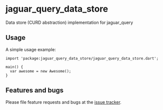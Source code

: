 # jaguar_query_data_store

Data store (CURD abstraction) implementation for jaguar_query

## Usage

A simple usage example:

    import 'package:jaguar_query_data_store/jaguar_query_data_store.dart';

    main() {
      var awesome = new Awesome();
    }

## Features and bugs

Please file feature requests and bugs at the [issue tracker][tracker].

[tracker]: https://github.com/Jaguar-dart/jaguar_query_data_store/issues
